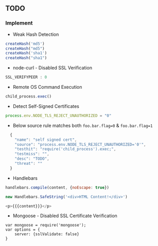 ## TODO

### Implement

* Weak Hash Detection
```js
createHash('md5')
createHash("md5")
createHash('sha1')
createHash("sha1")
```

* node-curl - Disabled SSL Verification
```js
SSL_VERIFYPEER : 0
```


* Remote OS Command Execution
```js
child_process.exec()
```

* Detect Self-Signed Certificates
```js
process.env.NODE_TLS_REJECT_UNAUTHORIZED = "0"
```
* Below source rule matches both `foo.bar.flag=0` & `foo.bar.flag=1`
```js
  {
    "name": "self signed cert",
    "source": "process.env.NODE_TLS_REJECT_UNAUTHORIZED='0'",
    "testhit": "require('child_process').exec;",
    "testmiss": "",
    "desc": "TODO",
    "threat": ""
  }
```

* Handlebars
```js
handlebars.compile(content, {noEscape: true})
```
```js
new Handlebars.SafeString('<div>HTML Content!</div>')
```
```js
<p>{{{content}}}</p>
```
* Mongoose - Disabled SSL Certificate Verification
```
var mongoose = require('mongoose');
var options = {
    server: {sslValidate: false}
}
```
